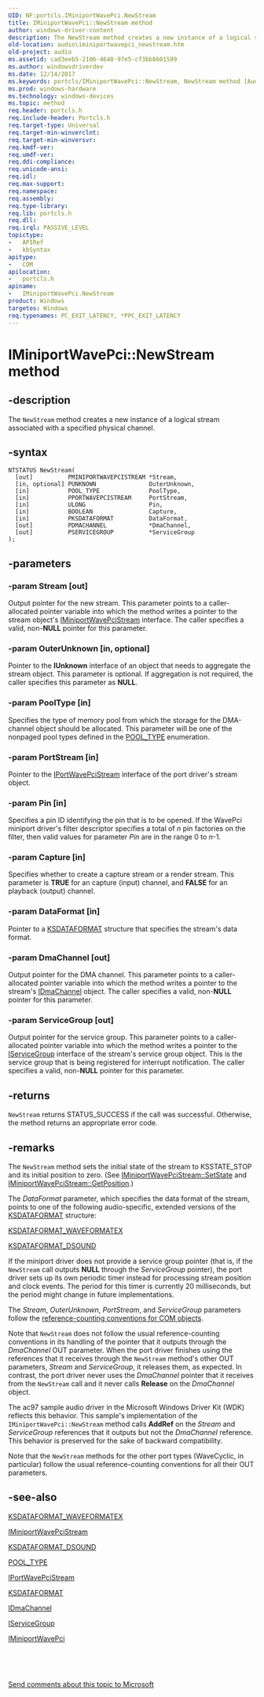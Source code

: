 ```yaml
---
UID: NF:portcls.IMiniportWavePci.NewStream
title: IMiniportWavePci::NewStream method
author: windows-driver-content
description: The NewStream method creates a new instance of a logical stream associated with a specified physical channel.
old-location: audio\iminiportwavepci_newstream.htm
old-project: audio
ms.assetid: cad3eeb5-2106-4648-97e5-cf3bb8601599
ms.author: windowsdriverdev
ms.date: 12/14/2017
ms.keywords: portcls/IMiniportWavePci::NewStream, NewStream method [Audio Devices], IMiniportWavePci, audio.iminiportwavepci_newstream, NewStream method [Audio Devices], IMiniportWavePci interface, audmp-routines_cf0b0f93-033d-47f1-8e07-c0407e0a89f3.xml, IMiniportWavePci::NewStream, IMiniportWavePci interface [Audio Devices], NewStream method, NewStream
ms.prod: windows-hardware
ms.technology: windows-devices
ms.topic: method
req.header: portcls.h
req.include-header: Portcls.h
req.target-type: Universal
req.target-min-winverclnt: 
req.target-min-winversvr: 
req.kmdf-ver: 
req.umdf-ver: 
req.ddi-compliance: 
req.unicode-ansi: 
req.idl: 
req.max-support: 
req.namespace: 
req.assembly: 
req.type-library: 
req.lib: portcls.h
req.dll: 
req.irql: PASSIVE_LEVEL
topictype: 
-	APIRef
-	kbSyntax
apitype: 
-	COM
apilocation: 
-	portcls.h
apiname: 
-	IMiniportWavePci.NewStream
product: Windows
targetos: Windows
req.typenames: PC_EXIT_LATENCY, *PPC_EXIT_LATENCY
---
```


# IMiniportWavePci::NewStream method


## -description


The <code>NewStream</code> method creates a new instance of a logical stream associated with a specified physical channel.


## -syntax


````
NTSTATUS NewStream(
  [out]          PMINIPORTWAVEPCISTREAM *Stream,
  [in, optional] PUNKNOWN               OuterUnknown,
  [in]           POOL_TYPE              PoolType,
  [in]           PPORTWAVEPCISTREAM     PortStream,
  [in]           ULONG                  Pin,
  [in]           BOOLEAN                Capture,
  [in]           PKSDATAFORMAT          DataFormat,
  [out]          PDMACHANNEL            *DmaChannel,
  [out]          PSERVICEGROUP          *ServiceGroup
);
````


## -parameters




### -param Stream [out]

Output pointer for the new stream. This parameter points to a caller-allocated pointer variable into which the method writes a pointer to the stream object's <a href="..\portcls\nn-portcls-iminiportwavepcistream.md">IMiniportWavePciStream</a> interface. The caller specifies a valid, non-<b>NULL</b> pointer for this parameter.


### -param OuterUnknown [in, optional]

Pointer to the <b>IUnknown</b> interface of an object that needs to aggregate the stream object. This parameter is optional. If aggregation is not required, the caller specifies this parameter as <b>NULL</b>.


### -param PoolType [in]

Specifies the type of memory pool from which the storage for the DMA-channel object should be allocated. This parameter will be one of the nonpaged pool types defined in the <a href="..\wdm\ne-wdm-_pool_type.md">POOL_TYPE</a> enumeration.


### -param PortStream [in]

Pointer to the <a href="..\portcls\nn-portcls-iportwavepcistream.md">IPortWavePciStream</a> interface of the port driver's stream object.


### -param Pin [in]

Specifies a pin ID identifying the pin that is to be opened. If the WavePci miniport driver's filter descriptor specifies a total of <i>n</i> pin factories on the filter, then valid values for parameter <i>Pin</i> are in the range 0 to <i>n</i>-1.


### -param Capture [in]

Specifies whether to create a capture stream or a render stream. This parameter is <b>TRUE</b> for an capture (input) channel, and <b>FALSE</b> for an playback (output) channel.


### -param DataFormat [in]

Pointer to a <a href="..\ks\ns-ks-ksdataformat.md">KSDATAFORMAT</a> structure that specifies the stream's data format.


### -param DmaChannel [out]

Output pointer for the DMA channel. This parameter points to a caller-allocated pointer variable into which the method writes a pointer to the stream's <a href="..\portcls\nn-portcls-idmachannel.md">IDmaChannel</a> object. The caller specifies a valid, non-<b>NULL</b> pointer for this parameter.


### -param ServiceGroup [out]

Output pointer for the service group. This parameter points to a caller-allocated pointer variable into which the method writes a pointer to the <a href="..\portcls\nn-portcls-iservicegroup.md">IServiceGroup</a> interface of the stream's service group object. This is the service group that is being registered for interrupt notification. The caller specifies a valid, non-<b>NULL</b> pointer for this parameter.


## -returns


<code>NewStream</code> returns STATUS_SUCCESS if the call was successful. Otherwise, the method returns an appropriate error code.



## -remarks


The <code>NewStream</code> method sets the initial state of the stream to KSSTATE_STOP and its initial position to zero. (See <a href="https://msdn.microsoft.com/library/windows/hardware/ff536733">IMiniportWavePciStream::SetState</a> and <a href="https://msdn.microsoft.com/library/windows/hardware/ff536727">IMiniportWavePciStream::GetPosition</a>.)

The <i>DataFormat</i> parameter, which specifies the data format of the stream, points to one of the following audio-specific, extended versions of the <a href="..\ks\ns-ks-ksdataformat.md">KSDATAFORMAT</a> structure:


<a href="..\ksmedia\ns-ksmedia-ksdataformat_waveformatex.md">KSDATAFORMAT_WAVEFORMATEX</a>



<a href="..\ksmedia\ns-ksmedia-ksdataformat_dsound.md">KSDATAFORMAT_DSOUND</a>


If the miniport driver does not provide a service group pointer (that is, if the <code>NewStream</code> call outputs <b>NULL</b> through the <i>ServiceGroup</i> pointer), the port driver sets up its own periodic timer instead for processing stream position and clock events. The period for this timer is currently 20 milliseconds, but the period might change in future implementations.

The <i>Stream</i>, <i>OuterUnknown</i>, <i>PortStream</i>, and <i>ServiceGroup</i> parameters follow the <a href="https://msdn.microsoft.com/e6b19110-37e2-4d23-a528-6393c12ab650">reference-counting conventions for COM objects</a>.

Note that <code>NewStream</code> does not follow the usual reference-counting conventions in its handling of the pointer that it outputs through the <i>DmaChannel</i> OUT parameter. When the port driver finishes using the references that it receives through the <code>NewStream</code> method's other OUT parameters, <i>Stream</i> and <i>ServiceGroup</i>, it releases them, as expected. In contrast, the port driver never uses the <i>DmaChannel</i> pointer that it receives from the <code>NewStream</code> call and it never calls <b>Release</b> on the <i>DmaChannel</i> object.

The ac97 sample audio driver in the Microsoft Windows Driver Kit (WDK) reflects this behavior. This sample's implementation of the <code>IMiniportWavePci::NewStream</code> method calls <b>AddRef</b> on the <i>Stream</i> and <i>ServiceGroup</i> references that it outputs but not the <i>DmaChannel</i> reference. This behavior is preserved for the sake of backward compatibility.

Note that the <code>NewStream</code> methods for the other port types (WaveCyclic, in particular) follow the usual reference-counting conventions for all their OUT parameters. 



## -see-also

<a href="..\ksmedia\ns-ksmedia-ksdataformat_waveformatex.md">KSDATAFORMAT_WAVEFORMATEX</a>

<a href="..\portcls\nn-portcls-iminiportwavepcistream.md">IMiniportWavePciStream</a>

<a href="..\ksmedia\ns-ksmedia-ksdataformat_dsound.md">KSDATAFORMAT_DSOUND</a>

<a href="..\wdm\ne-wdm-_pool_type.md">POOL_TYPE</a>

<a href="..\portcls\nn-portcls-iportwavepcistream.md">IPortWavePciStream</a>

<a href="..\ks\ns-ks-ksdataformat.md">KSDATAFORMAT</a>

<a href="..\portcls\nn-portcls-idmachannel.md">IDmaChannel</a>

<a href="..\portcls\nn-portcls-iservicegroup.md">IServiceGroup</a>

<a href="..\portcls\nn-portcls-iminiportwavepci.md">IMiniportWavePci</a>

 

 

<a href="mailto:wsddocfb@microsoft.com?subject=Documentation%20feedback [audio\audio]:%20IMiniportWavePci::NewStream method%20 RELEASE:%20(12/14/2017)&amp;body=%0A%0APRIVACY STATEMENT%0A%0AWe use your feedback to improve the documentation. We don't use your email address for any other purpose, and we'll remove your email address from our system after the issue that you're reporting is fixed. While we're working to fix this issue, we might send you an email message to ask for more info. Later, we might also send you an email message to let you know that we've addressed your feedback.%0A%0AFor more info about Microsoft's privacy policy, see http://privacy.microsoft.com/en-us/default.aspx." title="Send comments about this topic to Microsoft">Send comments about this topic to Microsoft</a>

